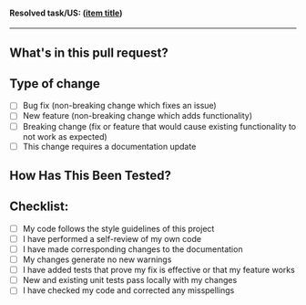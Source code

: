 <!--- Provide a general summary of the pull request in the Title above -->
<!-- Please complete this template before creating the pull request. -->

<!-- Pull Request Template -->
#### Resolved task/US: ([item title]())
* * * *

## What's in this pull request?

<!-- Please include a summary of the change and which US or Task is fixed. -->
<!-- Please also include relevant motivation and context. List any dependencies that are required for this change. -->

## Type of change
<!-- Please delete options that are not relevant. -->

- [ ] Bug fix (non-breaking change which fixes an issue)
- [ ] New feature (non-breaking change which adds functionality)
- [ ] Breaking change (fix or feature that would cause existing functionality to not work as expected)
- [ ] This change requires a documentation update

## How Has This Been Tested?
<!-- How was this change tested? -->
<!-- DON'T DELETE THIS SECTION! If no tests added, explain why. -->

## Checklist:

- [ ] My code follows the style guidelines of this project
- [ ] I have performed a self-review of my own code
- [ ] I have made corresponding changes to the documentation
- [ ] My changes generate no new warnings
- [ ] I have added tests that prove my fix is effective or that my feature works
- [ ] New and existing unit tests pass locally with my changes
- [ ] I have checked my code and corrected any misspellings